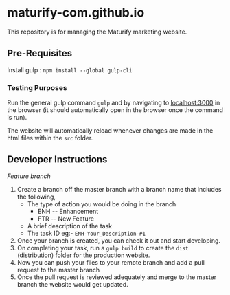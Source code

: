 # maturify-com.github.io
This repository is for managing the Maturify marketing website.

## Pre-Requisites
Install gulp : `npm install --global gulp-cli`

### Testing Purposes
Run the general gulp command `gulp` and by navigating to [localhost:3000](http://localhost:3000/) in the browser (it should automatically open in the browser once the command is run).

The website will automatically reload whenever changes are made in the html files within the `src` folder.

## Developer Instructions
_Feature branch_
1. Create a branch off the master branch with a branch name that includes the following,
    - The type of action you would be doing in the branch
        * ENH -- Enhancement
        * FTR -- New Feature
    - A brief description of the task
    - The task ID
  eg:- `ENH-Your_Description-#1`
2. Once your branch is created, you can check it out and start developing.
3. On completing your task, run a `gulp build` to create the `dist` (distribution) folder for the production website.
4. Now you can push your files to your remote branch and add a pull request to the master branch
5. Once the pull request is reviewed adequately and merge to the master branch the website would get updated.
